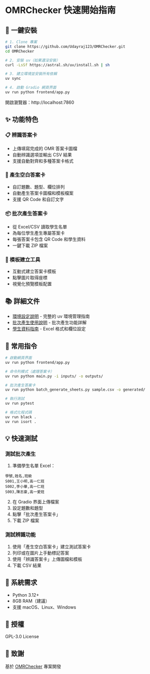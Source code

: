# OMRChecker 快速開始指南

## 🎯 一鍵安裝

```bash
# 1. Clone 專案
git clone https://github.com/Udayraj123/OMRChecker.git
cd OMRChecker

# 2. 安裝 uv（如果還沒安裝）
curl -LsSf https://astral.sh/uv/install.sh | sh

# 3. 建立環境並安裝所有依賴
uv sync

# 4. 啟動 Gradio 網頁界面
uv run python frontend/app.py
```

開啟瀏覽器：http://localhost:7860

## ✨ 功能特色

### 📋 辨識答案卡
- 上傳填寫完成的 OMR 答案卡圖檔
- 自動辨識選項並輸出 CSV 結果
- 支援自動對齊和多種答案卡格式

### 📄 產生空白答案卡
- 自訂題數、題型、欄位排列
- 自動產生答案卡圖檔和模板檔案
- 支援 QR Code 和自訂文字

### 📦 批次產生答案卡
- 從 Excel/CSV 讀取學生名單
- 為每位學生產生專屬答案卡
- 每張答案卡包含 QR Code 和學生資料
- 一鍵下載 ZIP 檔案

### 🔧 模板建立工具
- 互動式建立答案卡模板
- 點擊圖片取得座標
- 視覺化預覽模板配置

## 📚 詳細文件

- [環境設定說明](環境設定說明.md) - 完整的 uv 環境管理指南
- [批次產生使用說明](批次產生答案卡使用說明.md) - 批次產生功能詳解
- [學生資料指南](STUDENT_DATA_GUIDE.md) - Excel 格式和欄位設定

## 🚀 常用指令

```bash
# 啟動網頁界面
uv run python frontend/app.py

# 命令列模式（處理答案卡）
uv run python main.py -i inputs/ -o outputs/

# 批次產生答案卡
uv run python batch_generate_sheets.py sample.csv -o generated/

# 執行測試
uv run pytest

# 格式化程式碼
uv run black .
uv run isort .
```

## 💡 快速測試

### 測試批次產生

1. 準備學生名單 Excel：
```csv
學號,姓名,班級
S001,王小明,高一仁班
S002,李小華,高一仁班
S003,陳志豪,高一愛班
```

2. 在 Gradio 界面上傳檔案
3. 設定題數和題型
4. 點擊「批次產生答案卡」
5. 下載 ZIP 檔案

### 測試辨識功能

1. 使用「產生空白答案卡」建立測試答案卡
2. 列印或在圖片上手動標記答案
3. 使用「辨識答案卡」上傳圖檔和模板
4. 下載 CSV 結果

## 🔧 系統需求

- Python 3.12+
- 8GB RAM（建議）
- 支援 macOS、Linux、Windows

## 📝 授權

GPL-3.0 License

## 🙏 致謝

基於 [OMRChecker](https://github.com/Udayraj123/OMRChecker) 專案開發
